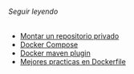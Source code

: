 ######   Seguir leyendo

<ul>
    <li class="fragment"><a href="https://docs.docker.com/registry/deploying/">Montar un repositorio privado</a></li>
    <li class="fragment"><a href="https://docs.docker.com/compose/">Docker Compose</a></li>
    <li class="fragment"><a href="https://github.com/spotify/docker-maven-plugin">Docker maven plugin</a></li>
    <li class="fragment"><a href="https://docs.docker.com/engine/userguide/eng-image/dockerfile_best-practices/">Mejores practicas en Dockerfile</a></li>
</ul>


